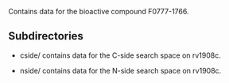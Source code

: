 Contains data for the bioactive compound F0777-1766.

## Subdirectories

- cside/ contains data for the C-side search space on rv1908c.

- nside/ contains data for the N-side search space on rv1908c.

